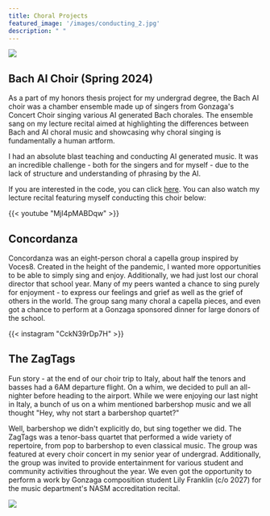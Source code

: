 ```yaml
---
title: Choral Projects
featured_image: '/images/conducting_2.jpg'
description: " "
---
```


![](/images/conducting_1.jpg)

## Bach AI Choir (Spring 2024)

As a part of my honors thesis project for my undergrad degree, the Bach AI choir was a chamber ensemble made up of singers from Gonzaga's Concert Choir singing various AI generated Bach chorales. The ensemble sang on my lecture recital aimed at highlighting the differences between Bach and AI choral music and showcasing why choral singing is fundamentally a human artform.

I had an absolute blast teaching and conducting AI generated music. It was an incredible challenge - both for the singers and for myself - due to the lack of structure and understanding of phrasing by the AI. 

If you are interested in the code, you can click [here](https://github.com/TrevorBushnell/Singing-AI-Bach). You can also watch my lecture recital featuring myself conducting this choir below:

{{< youtube "Mjl4pMABDqw" >}}

## Concordanza

Concordanza was an eight-person choral a capella group inspired by Voces8. Created in the height of the pandemic, I wanted more opportunities to be able to simply sing and enjoy. Additionally, we had just lost our choral director that school year. Many of my peers wanted a chance to sing purely for enjoyment - to express our feelings and grief as well as the grief of others in the world. The group sang many choral a capella pieces, and even got a chance to perform at a Gonzaga sponsored dinner for large donors of the school.

{{< instagram "CckN39rDp7H" >}}

## The ZagTags

Fun story - at the end of our choir trip to Italy, about half the tenors and basses had a 6AM departure flight. On a whim, we decided to pull an all-nighter before heading to the airport. While we were enjoying our last night in Italy, a bunch of us on a whim mentioned barbershop music and we all thought "Hey, why not start a barbershop quartet?"

Well, barbershop we didn't explicitly do, but sing together we did. The ZagTags was a tenor-bass quartet that performed a wide variety of repertoire, from pop to barbershop to even classical music. The group was featured at every choir concert in my senior year of undergrad. Additionally, the group was invited to provide entertainment for various student and community activities throughout the year. We even got the opportunity to perform a work by Gonzaga composition student Lily Franklin (c/o 2027) for the music department's NASM accreditation recital. 

![](/images/zagtags.jpg)